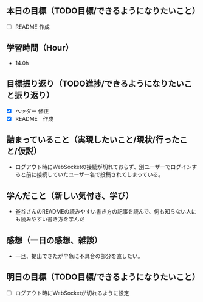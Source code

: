 ## 本日の目標（TODO目標/できるようになりたいこと）
- [ ] README 作成
　
## 学習時間（Hour）
- 14.0h

## 目標振り返り（TODO進捗/できるようになりたいこと振り返り）
- [x] ヘッダー 修正
- [x] README　作成

##  詰まっていること（実現したいこと/現状/行ったこと/仮説）
- ログアウト時にWebSocketの接続が切れておらず、別ユーザーでログインすると前に接続していたユーザー名で投稿されてしまっている。

## 学んだこと（新しい気付き、学び）
- 釜谷さんのREADMEの読みやすい書き方の記事を読んで、何も知らない人にも読みやすい書き方を学んだ

## 感想（一日の感想、雑談）
- 一旦、提出できたが早急に不具合の部分を直したい。

## 明日の目標（TODO目標/できるようになりたいこと）
- [ ] ログアウト時にWebSocketが切れるように設定

